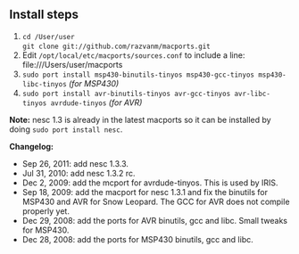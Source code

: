 Install steps
-------------

1. `cd /User/user`<br />`git clone git://github.com/razvanm/macports.git`
2. Edit `/opt/local/etc/macports/sources.conf` to include a line: file:///Users/user/macports
3. `sudo port install msp430-binutils-tinyos msp430-gcc-tinyos msp430-libc-tinyos` _(for MSP430)_
4. `sudo port install avr-binutils-tinyos avr-gcc-tinyos avr-libc-tinyos avrdude-tinyos` _(for AVR)_

**Note:** nesc 1.3 is already in the latest macports so it can be installed by doing `sudo port install nesc`.

**Changelog:**

* Sep 26, 2011: add nesc 1.3.3.
* Jul 31, 2010: add nesc 1.3.2 rc.
* Dec 2, 2009: add the mcport for avrdude-tinyos. This is used by IRIS.
* Sep 18, 2009: add the macport for nesc 1.3.1 and fix the binutils for MSP430 and AVR for Snow Leopard. The GCC for AVR does not compile properly yet.
* Dec 29, 2008: add the ports for AVR binutils, gcc and libc. Small tweaks for MSP430.
* Dec 28, 2008: add the ports for MSP430 binutils, gcc and libc.
